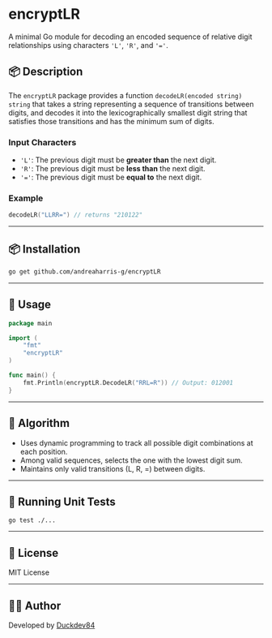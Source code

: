 # encryptLR

A minimal Go module for decoding an encoded sequence of relative digit relationships using characters `'L'`, `'R'`, and `'='`.

## 📦 Description

The `encryptLR` package provides a function `decodeLR(encoded string) string` that takes a string representing a sequence of transitions between digits, and decodes it into the lexicographically smallest digit string that satisfies those transitions and has the minimum sum of digits.

### Input Characters
- `'L'`: The previous digit must be **greater than** the next digit.
- `'R'`: The previous digit must be **less than** the next digit.
- `'='`: The previous digit must be **equal to** the next digit.

### Example
```go
decodeLR("LLRR=") // returns "210122"
```

---

## 📦 Installation

```bash
go get github.com/andreaharris-g/encryptLR
```

---

## 📄 Usage

```go
package main

import (
	"fmt"
	"encryptLR"
)

func main() {
	fmt.Println(encryptLR.DecodeLR("RRL=R")) // Output: 012001
}
```
---
## 🧠 Algorithm
- Uses dynamic programming to track all possible digit combinations at each position.
- Among valid sequences, selects the one with the lowest digit sum.
- Maintains only valid transitions (L, R, =) between digits.
---
## 🧪 Running Unit Tests
```shell
go test ./...
```
---
## 📜 License

MIT License

---
## 🙋‍♂️ Author

Developed by [Duckdev84](https://linktr.ee/duckdev84)
